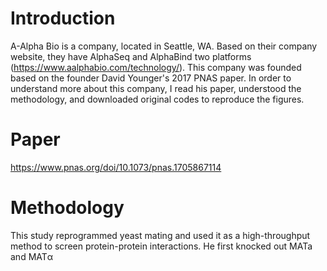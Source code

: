 # Introduction
A-Alpha Bio is a company, located in Seattle, WA. Based on their company website, they have AlphaSeq and AlphaBind two platforms (https://www.aalphabio.com/technology/). This company was founded based on the founder David Younger's 2017 PNAS paper. In order to understand more about this company, I read his paper, understood the methodology, and downloaded original codes to reproduce the figures.  

# Paper
https://www.pnas.org/doi/10.1073/pnas.1705867114

# Methodology
This study reprogrammed yeast mating and used it as a high-throughput method to screen protein-protein interactions. He first knocked out MATa and MATα 
